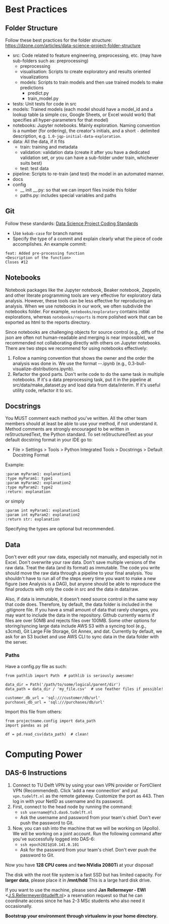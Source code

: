 
# Best Practices

## Folder Structure
Follow these best practices for the folder structure:
https://dzone.com/articles/data-science-project-folder-structure

- src: Code related to feature engineering, preprocessing,  etc. (may have sub-folders such as: preprocessing)
	- preprocessing
	- visualisation: Scripts to create exploratory and results oriented visualizations
	- models: Scripts to train models and then use trained models to make predictions
		- predict.py
		- train_model.py
- tests: Unit tests for code in src
- models: Trained models (each model should have a model_id and a lookup table (a simple csv, Google Sheets, or Excel would work) that specifies all hyper-parameters for that model)
- notebooks: Jupyter notebooks. Mainly exploration. Naming convention is a number (for ordering), the creator's initials, and a short `-` delimited description, e.g. `1.0-jqp-initial-data-exploration`.
- data: All the data, if it fits
	- train: training and metadata
	- validation: validation data (create it after you have a dedicated validation set, or you can have a sub-folder under train, whichever suits best)
	- test: test data
- pipeline: Scripts to re-train (and test) the model in an automated manner. 
- docs
- config
	- __ init __.py: so that we can import files inside this folder
	- paths.py: includes special variables and paths

## Git
Follow these standards:
[Data Science Project Coding Standards](https://datasciencecampus.github.io/coding-standards/version-control.html#git-style-guide)
- Use ```kebab-case``` for branch names
- Specify the type of a commit and explain clearly what the piece of code accomplishes. An example commit:
``` 
feat: Added pre-processing function
<Description of the function>
Closes #12 
```

## Notebooks
Notebook packages like the Jupyter notebook, Beaker notebook, Zeppelin, and other literate programming tools are very effective for exploratory data analysis. However, these tools can be less effective for reproducing an analysis. When we use notebooks in our work, we often subdivide the notebooks folder. For example, `notebooks/exploratory` contains initial explorations, whereas `notebooks/reports` is more polished work that can be exported as html to the reports directory.

Since notebooks are challenging objects for source control (e.g., diffs of the json are often not human-readable and merging is near impossible), we recommended not collaborating directly with others on Jupyter notebooks. There are two steps we recommend for using notebooks effectively:

1. Follow a naming convention that shows the owner and the order the analysis was done in. We use the format <step>-<ghuser>-<description>.ipynb (e.g., 0.3-bull-visualize-distributions.ipynb).
2. Refactor the good parts. Don't write code to do the same task in multiple notebooks. If it's a data preprocessing task, put it in the pipeline at src/data/make_dataset.py and load data from data/interim. If it's useful utility code, refactor it to src.

## Docstrings
You MUST comment each method you've written. All the other team members should at least be able to use your method, if not understand it.
Method comments are strongly encouraged to be written in reStructuredText, the Python standard. To set reStructuredText as your default docstring format in your IDE go to:
- File > Settings > Tools > Python Integrated Tools > Docstrings > Default Docstring Format

Example:
```
:param myParam1: explanation1
:type myParam1: type1
:param myParam2: explanation2
:type myParam2: type2
:return: explanation
```
or simply
```
:param int myParam1: explanation1
:param int myParam2: explanation2
:return str: explanation
```

Specifying the types are optional but recommended.

## Data
Don't ever edit your raw data, especially not manually, and especially not in Excel. Don't overwrite your raw data. Don't save multiple versions of the raw data. Treat the data (and its format) as immutable. The code you write should move the raw data through a pipeline to your final analysis. You shouldn't have to run all of the steps every time you want to make a new figure (see Analysis is a DAG), but anyone should be able to reproduce the final products with only the code in src and the data in data/raw.

Also, if data is immutable, it doesn't need source control in the same way that code does. Therefore, by default, the data folder is included in the .gitignore file. If you have a small amount of data that rarely changes, you may want to include the data in the repository. Github currently warns if files are over 50MB and rejects files over 100MB. Some other options for storing/syncing large data include AWS S3 with a syncing tool (e.g., s3cmd), Git Large File Storage, Git Annex, and dat. Currently by default, we ask for an S3 bucket and use AWS CLI to sync data in the data folder with the server.

### Paths
Have a config.py file as such:
```
from pathlib import Path  # pathlib is seriously awesome!

data_dir = Path('/path/to/some/logical/parent/dir')
data_path = data_dir / 'my_file.csv'  # use feather files if possible!

customer_db_url = 'sql:///customer/db/url'
purchases_db_url = 'sql:///purchases/db/url'
```

Import this file from others:
```
from projectname.config import data_path
import pandas as pd

df = pd.read_csv(data_path)  # clean!
```

# Computing Power

## DAS-6 Instructions
1. Connect to TU Delft VPN by using your own VPN provider or FortiClient VPN (Recommended). Click 'add a new connection' and put `vpn.tudelft.nl` as the remote gateway. Customize the port as 443. Then log in with your NetID as username and its password.
2. First, connect to the head node by running the command: 
	- `ssh username@fs3.das6.tudelft.nl`
	- Ask the username and password from your team's chief. Don't ever push the password to Git.
3. Now, you can ssh into the machine that we will be working on (Apollo). We will be working on a joint account. Run the following command after you've successfully logged into DAS-6:
	- `ssh epoch2021@10.141.0.101`
	- Ask for the password from your team's chief. Don't ever push the password to Git.

Now you have **128 CPU cores** and **two NVidia 2080Ti** at your disposal!

The disk with the root file system is a fast SSD but has limited capacity. For **larger data**, please place it in **/mnt/hdd** This is a large hard disk drive. 

If you want to use the machine, please send **Jan Rellermeyer - EWI** <[J.S.Rellermeyer@tudelft.nl](mailto:J.S.Rellermeyer@tudelft.nl)> a reservation request so that he can coordinate access since he has 2-3 MSc students who also need it occasionally.

**Bootstrap your environment through virtualenv in your home directory.**
